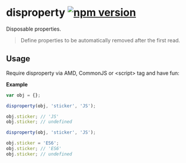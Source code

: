 # disproperty [![npm version](https://img.shields.io/npm/v/disproperty.svg)](https://www.npmjs.com/package/disproperty)

Disposable properties.

> Define properties to be automatically removed after the first read.

## Usage

Require disproperty via AMD, CommonJS or &lt;script&gt; tag and have fun:

**Example**

```javascript
var obj = {};

disproperty(obj, 'sticker', 'JS');

obj.sticker; // 'JS'
obj.sticker; // undefined

disproperty(obj, 'sticker', 'JS');

obj.sticker = 'ES6';
obj.sticker; // 'ES6'
obj.sticker; // undefined
```
